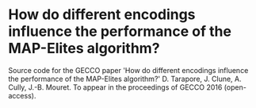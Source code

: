 # How do different encodings influence the performance of the MAP-Elites algorithm?

Source code for the GECCO paper 'How do different encodings influence the performance of the MAP-Elites algorithm?'
D. Tarapore, J. Clune, A. Cully, J.-B. Mouret. To appear in the proceedings of GECCO 2016 (open-access).




